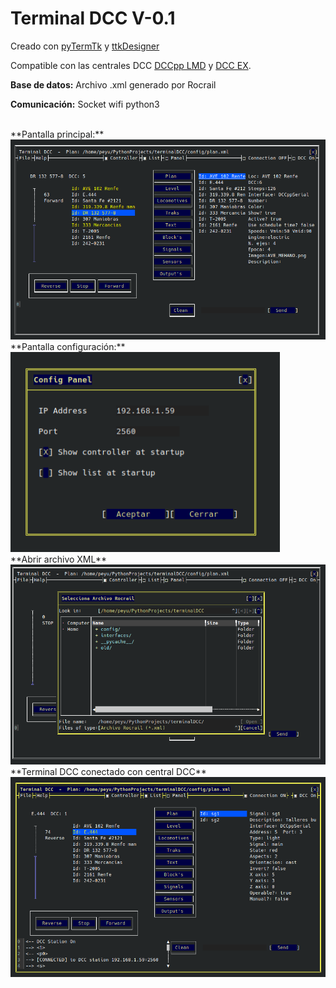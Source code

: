 # Terminal DCC V-0.1
Creado con <a href="https://github.com/ceccopierangiolieugenio/pyTermTk" >pyTermTk</a> y <a href="https://github.com/ceccopierangiolieugenio/pyTermTk/tree/main/tools/ttkDesigner" >ttkDesigner</a>

Compatible con las centrales DCC <a href="https://github.com/Peyutron/DCCpp_LMD" >DCCpp LMD</a> y <a href="https://github.com/DCC-EX/CommandStation-EX" >DCC EX</a>.

**Base de datos:**
Archivo .xml generado por Rocrail

**Comunicación:**
Socket wifi python3

<br>
**Pantalla principal:**
<img src="https://github.com/Peyutron/TerminalDCC/blob/main/images/TermDcc_main_00.png" height="320" />
<br>
**Pantalla configuración:**
<img src="https://github.com/Peyutron/TerminalDCC/blob/main/images/TermDcc_Config_00.png" height="320" />
<br>
**Abrir archivo XML**
<img src="https://github.com/Peyutron/TerminalDCC/blob/main/images/TermDcc_openfile_00.png" height="320" />
<br>
**Terminal DCC conectado con central DCC**
<img src="https://github.com/Peyutron/TerminalDCC/blob/main/images/TermDcc_running_00.png" height="320" />
<br>
